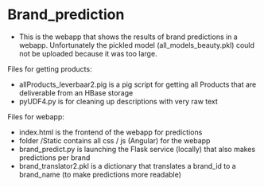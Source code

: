 # Brand_prediction

- This is the webapp that shows the results of brand predictions in a webapp. 
Unfortunately the pickled model (all_models_beauty.pkl) could not be uploaded because it was too large.

Files for getting products:
- allProducts_leverbaar2.pig is a pig script for getting all Products that are deliverable from an HBase storage
- pyUDF4.py is for cleaning up descriptions with very raw text

Files for webapp:
- index.html is the frontend of the webapp for predictions
- folder /Static contains all css / js (Angular) for the webapp 
- brand_predict.py is launching the Flask service (locally) that also makes predictions per brand
- brand_translator2.pkl is a dictionary that translates a brand_id to a brand_name (to make predictions more readable)


